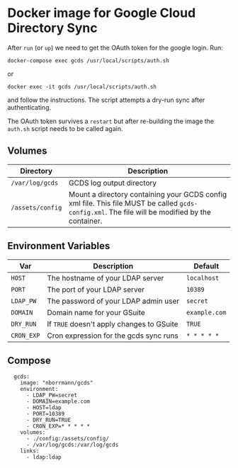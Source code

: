 # Docker image for Google Cloud Directory Sync

After `run` (or `up`) we need to get the OAuth token for the google login. Run:
```
docker-compose exec gcds /usr/local/scripts/auth.sh
```
or
```
docker exec -it gcds /usr/local/scripts/auth.sh
```
and follow the instructions. The script attempts a dry-run sync after authenticating.

The OAuth token survives a `restart` but after re-building the image the `auth.sh` script needs to be called again. 

## Volumes

| Directory | Description |
|-----------|-------------|
| `/var/log/gcds` | GCDS log output directory |
| `/assets/config` | Mount a directory containing your GCDS config xml file. This file MUST be called `gcds-config.xml`. The file will be modified by the container. |

## Environment Variables

| Var | Description | Default |
|-----------|-------------|------------|
| `HOST` | The hostname of your LDAP server | `localhost` |
| `PORT` | The port of your LDAP server |`10389` |
| `LDAP_PW` | The password of your LDAP admin user | `secret` |
| `DOMAIN` | Domain name for your GSuite | `example.com` |
| `DRY_RUN` | If `TRUE` doesn't apply changes to GSuite | `TRUE` |
| `CRON_EXP` | Cron expression for the gcds sync runs | `* * * * *` |

## Compose

```
  gcds:
    image: "nborrmann/gcds"
    environment:
      - LDAP_PW=secret
      - DOMAIN=example.com
      - HOST=ldap
      - PORT=10389
      - DRY_RUN=TRUE
      - CRON_EXP=* * * * *
    volumes:
      - ./config:/assets/config/
      - /var/log/gcds:/var/log/gcds
    links:
      - ldap:ldap
```
